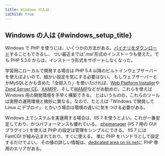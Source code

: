 ```yaml
---
title: Windows の人は
isChild: true
---
```


## Windows の人は {#windows_setup_title}

Windows で PHP を使うには、いくつかの方法がある。[バイナリをダウンロード][php-downloads]することもできるし、
つい最近までは'.msi'形式のインストーラも使えた。でも PHP 5.3.0 からは、インストーラ形式をサポートしなくなった。

学習用にローカルで開発する場合は PHP 5.4 以降のビルトインウェブサーバーを使えばよいので、細かい設定を気にする必要はない。
もしウェブサーバーとかMySQLとかも含めた「全部入り」を使いたければ、[Web Platform Installer][wpi]や
[Zend Server CE][zsce]、[XAMPP][xampp]、そして[WAMP][wamp]などがお勧めだ。これらを使えば Windows 用の開発環境を手早く構築できる。
とはいうものの、これらのツールは実際の運用環境と微妙に異なる。なので、たとえば「Windows で開発して Linux にデプロイ」
とかいう場合は環境の違いに気をつける必要がある。

Windows 上でシステムを実運用する場合は、IIS 7 を使うとよい。これが一番安定しており、かつパフォーマンスも優れている。
[phpmanager][phpmanager] (IIS 7 用の GUI プラグイン) を使えば PHP の設定は管理をシンプルにできる。
IIS 7 には FastCGI が組み込まれており、すぐに使える。
単に PHP をハンドラとして設定するだけでよい。
その値の詳しい情報は、[dedicated area on iis.net][php-iis]に PHP 専用のエリアがある。

[php-downloads]: http://windows.php.net
[phpmanager]: http://phpmanager.codeplex.com/
[wpi]: http://www.microsoft.com/web/downloads/platform.aspx
[zsce]: http://www.zend.com/en/products/server-ce/
[xampp]: http://www.apachefriends.org/en/xampp.html
[wamp]: http://www.wampserver.com/
[php-iis]: http://php.iis.net/
